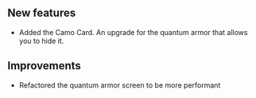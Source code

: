 ## New features
- Added the Camo Card. An upgrade for the quantum armor that allows you to hide it.

## Improvements
- Refactored the quantum armor screen to be more performant